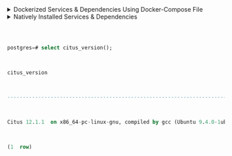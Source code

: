 
<details><summary>Dockerized Services & Dependencies Using Docker-Compose File</summary>

  

## Dockerized Services & Dependencies

  

Expectation: Upon following the prescribed steps, you will achieve a fully operational Project application setup, complete with both the portal and backend services.

  

## Prerequisites

  

To set up the Project application, ensure you have Docker and Docker Compose installed on your system. For Ubuntu users, detailed installation instructions for both can be found in the documentation here: [How To Install and Use Docker Compose on Ubuntu](https://www.digitalocean.com/community/tutorials/how-to-install-and-use-docker-compose-on-ubuntu-20-04). For Windows and MacOS users, you can refer to the Docker documentation for installation instructions: [Docker Compose Installation Guide](https://docs.docker.com/compose/install/). Once these prerequisites are in place, you're all set to get started with setting up the Project application.

  

Service also uses gotenberg for creation of project certificate. You can read more about it here : [Gotenberg](https://gotenberg.dev/docs/getting-started/introduction).

  

## Installation

  

1.  **Create project Directory:** Create a directory named **project**.

  

> Example Command: `mkdir survey && cd survey/`

  

2.  **Download Docker Compose File:** Retrieve the **[docker-compose.yml](https://github.com/ELEVATE-Project/samiksha-service/raw/main/documentation/1.0.0/dockerized/docker-compose-project.yml)** file from the Project service repository and save it to the project directory.

  

```

curl -OJL https://github.com/ELEVATE-Project/samiksha-service/raw/main/documentation/1.0.0/dockerized/docker-compose-project.yml

```

  

> Note: All commands are run from the project directory.

  

Directory structure:

  

```

./survey

└── docker-compose.yml

```

  

3.  **Download Environment Files**: Using the OS specific commands given below, download environment files for all the services.

  

-  **Ubuntu/Linux/Mac**

```

curl -L \

-O https://github.com/ELEVATE-Project/samiksha-service/raw/main/documentation/1.0.0/dockerized/envs/interface_env \

-O https://github.com/ELEVATE-Project/samiksha-service/raw/main/documentation/1.0.0/dockerized/envs/entity_management_env \

-O https://github.com/ELEVATE-Project/samiksha-service/raw/main/documentation/1.0.0/dockerized/envs/samiksha_env \

-O https://github.com/ELEVATE-Project/samiksha-service/raw/main/documentation/1.0.0/dockerized/envs/notification_env \

-O https://github.com/ELEVATE-Project/samiksha-service/raw/main/documentation/1.0.0/dockerized/envs/scheduler_env \

-O https://github.com/ELEVATE-Project/samiksha-service/raw/main/documentation/1.0.0/dockerized/envs/user_env \

-O https://github.com/ELEVATE-Project/samiksha-service/raw/main/documentation/1.0.0/dockerized/envs/env.js

```

-  **Windows**

  

```

curl -L ^

-O https://github.com/ELEVATE-Project/samiksha-service/raw/main/documentation/1.0.0/dockerized/envs/interface_env \

-O https://github.com/ELEVATE-Project/samiksha-service/raw/main/documentation/1.0.0/dockerized/envs/entity_management_env \

-O https://github.com/ELEVATE-Project/samiksha-service/raw/main/documentation/1.0.0/dockerized/envs/samiksha_env \

-O https://github.com/ELEVATE-Project/samiksha-service/raw/main/documentation/1.0.0/dockerized/envs/notification_env \

-O https://github.com/ELEVATE-Project/samiksha-service/raw/main/documentation/1.0.0/dockerized/envs/scheduler_env \

-O https://github.com/ELEVATE-Project/samiksha-service/raw/main/documentation/1.0.0/dockerized/envs/user_env \

-O https://github.com/ELEVATE-Project/samiksha-service/raw/main/documentation/1.0.0/dockerized/envs/env.js

```

  

>  **Note:** Modify the environment files as necessary for your deployment using any text editor, ensuring that the values are appropriate for your environment. The default values provided in the current files are functional and serve as a good starting point. Refer to the sample env files provided at the [Samiksha](https://github.com/ELEVATE-Project/samiksha-service/blob/main/.env.sample), [User](https://github.com/ELEVATE-Project/user/blob/master/src/.env.sample), [Notification](https://github.com/ELEVATE-Project/notification/blob/master/src/.env.sample), [Scheduler](https://github.com/ELEVATE-Project/scheduler/blob/master/src/.env.sample), [Interface](https://github.com/ELEVATE-Project/interface-service/blob/main/src/.env.sample) and [Entity-management](https://github.com/ELEVATE-Project/entity-management/blob/main/src/.env.sample) repositories for reference.

  

>  **Caution:** While the default values in the downloaded environment files enable the Project Application to operate, certain features may not function correctly or could be impaired unless the adopter-specific environment variables are properly configured.

  

4.  **Download `replace_volume_path` Script File**

  

-  **Ubuntu/Linux/Mac**

  

```

curl -OJL https://raw.githubusercontent.com/ELEVATE-Project/samiksha-service/refs/heads/main/documentation/1.0.0/dockerized/scripts/mac-linux/replace_volume_path.sh

```

  

<!--

- **Windows**

  

```

curl -OJL https://raw.githubusercontent.com/ELEVATE-Project/samiksha-service/refs/heads/main/documentation/1.0.0/dockerized/scripts/windows/replace_volume_path.bat

```

-->

  

5.  **Run `replace_volume_path` Script File**

  

-  **Ubuntu/Linux/Mac**

1. Make the `replace_volume_path.sh` file an executable.

```

chmod +x replace_volume_path.sh

```

2. Run the script file using the following command.

```

./replace_volume_path.sh

```

  
  
  

6. ** Download `docker-compose-up` & `docker-compose-down` Script Files **

  

-  **Ubuntu/Linux/Mac**

  

1. Download the files.

  

```

curl -OJL https://github.com/ELEVATE-Project/samiksha-service/raw/main/documentation/1.0.0/dockerized/scripts/mac-linux/docker-compose-up.sh

```

  

```

curl -OJL https://github.com/ELEVATE-Project/samiksha-service/raw/main/documentation/1.0.0/dockerized/scripts/mac-linux/docker-compose-down.sh

```

  

2. Make the files executable by running the following commands.

  

```

chmod +x docker-compose-up.sh

```

  

```

chmod +x docker-compose-down.sh

```

  

<!-- - **Windows**

  

```

curl -OJL https://github.com/ELEVATE-Project/samiksha-service/raw/features_dockerSetup/documentation/1.0.0/dockerized/scripts/windows/docker-compose-up.bat

```

  

```

curl -OJL https://github.com/ELEVATE-Project/samiksha-service/raw/main/documentation/1.0.0/dockerized/scripts/windows/docker-compose-down.bat

```

-->

  
  
  

7.  **Run All Services & Dependencies:**All services and dependencies can be started using the `docker-compose-up` script file.

  

-  **Ubuntu/Linux/Mac**

```

./docker-compose-up.sh

```

  

<!-- - **Windows**

```

docker-compose-up.bat

```

> Double-click the file or run the above command from the terminal.

> **Note**: During the first Docker Compose run, the database, migration seeder files, and the script to set the default organization will be executed automatically.

-->

  

8.  **Access The Survey Application**:Once the services are up and the front-end app bundle is built successfully, navigate to **[localhost:7007](http://localhost:7007/)** to access the Survey app.

9.  **Gracefully Stop All Services & Dependencies:**All containers which are part of the docker-compose can be gracefully stopped by pressing `Ctrl + c` in the same terminal where the services are running.

10.  **Remove All Service & Dependency Containers**:

All docker containers can be stopped and removed by using the `docker-compose-down` file.

  

-  **Ubuntu/Linux/Mac**

```

./docker-compose-down.sh

```

  

<!-- - **Windows**

```

docker-compose-down.bat

```

-->

  

>  **Caution**: As per the default configuration in the `docker-compose-mentoring.yml` file, using the `down` command will lead to data loss since the database container does not persist data. To persist data across `down` commands and subsequent container removals, refer to the "Persistence of Database Data in Docker Containers" section of this documentation.

  

## Enable Citus Extension

  

User management service comes with this bundle relies on PostgreSQL as its core database system. To boost performance and scalability, users can opt to enable the Citus extension. This transforms PostgreSQL into a distributed database, spreading data across multiple nodes to handle large datasets more efficiently as demand grows.

  

For more information, refer **[Citus Data](https://www.citusdata.com/)**.

  

To enable the Citus extension for mentoring and user services, follow these steps.

  

1. Create a sub-directory named `user` and download `distributionColumns.sql` into it.

```

mkdir user && curl -o ./user/distributionColumns.sql -JL https://github.com/ELEVATE-Project/samiksha-service/raw/main/documentation/1.0.0/distribution-columns/user/distributionColumns.sql

```

2. Set up the citus_setup file by following the steps given below.

  

-  **Ubuntu/Linux/Mac**

  

1. Download the `citus_setup.sh` file.

  

```

curl -OJL https://github.com/ELEVATE-Project/samiksha-service/raw/main/documentation/1.0.0/dockerized/scripts/mac-linux/citus_setup.sh

```

  

2. Make the setup file executable by running the following command.

  

```

chmod +x citus_setup.sh

```

  

3. Enable Citus and set distribution columns for `user` database by running the `citus_setup.sh`with the following arguments.

```

./citus_setup.sh user postgres://postgres:postgres@citus_master:5432/user

```

  

<!-- - **Windows**

1. Download the `citus_setup.bat` file.

```

curl -OJL https://github.com/ELEVATE-Project/samiksha-service/raw/main/documentation/1.0.0/dockerized/scripts/windows/citus_setup.bat

```

2. Enable Citus and set distribution columns for `user` database by running the `citus_setup.bat`with the following arguments.

```

citus_setup.bat user postgres://postgres:postgres@citus_master:5432/user

```

> **Note:** Since the `citus_setup.bat` file requires arguments, it must be run from a terminal.

-->

  

## Persistence Of Database Data In Docker Container

  

To ensure the persistence of database data when running `docker compose down`, it is necessary to modify the `docker-compose-project.yml` file according to the steps given below:

  

1.  **Modification Of The `docker-compose-project.yml` File:**

  

Begin by opening the `docker-compose-project.yml` file. Locate the section pertaining to the Citus and mongo container and proceed to uncomment the volume specification. This action is demonstrated in the snippet provided below:

  

```yaml

mongo:

image: 'mongo:4.4.14'

restart: 'always'

ports:

- '27017:27017'

networks:

- project_net

volumes:

- mongo-data:/data/db

logging:

driver: none

  

citus:

image: citusdata/citus:11.2.0

container_name: 'citus_master'

ports:

- 5432:5432

volumes:

- citus-data:/var/lib/postgresql/data

```

  

2.  **Uncommenting Volume Names Under The Volumes Section:**

  

Next, navigate to the volumes section of the file and proceed to uncomment the volume names as illustrated in the subsequent snippet:

  

```yaml

networks:

elevate_net:

external: false

  

volumes:

citus-data:

mongo-data:

```

  

By implementing these adjustments, the configuration ensures that when the `docker-compose down` command is executed, the database data is securely stored within the specified volumes. Consequently, this data will be retained and remain accessible, even after the containers are terminated and subsequently reinstated using the `docker-compose up` command.

  

## Sample User Accounts Generation

  

During the initial setup of Project services with the default configuration, you may encounter issues creating new accounts through the regular SignUp flow on the MentorEd portal. This typically occurs because the default SignUp process includes OTP verification to prevent abuse. Until the notification service is configured correctly to send actual emails, you will not be able to create new accounts.

  

In such cases, you can generate sample user accounts using the steps below. This allows you to explore the Project services and portal immediately after setup.

  

>  **Warning:** Use this generator only immediately after the initial system setup and before any normal user accounts are created through the portal. It should not be used under any circumstances thereafter.

  

1.  **Download The `sampleData.sql` Files:**

  

-  **Ubuntu/Linux/Mac**

  

```

mkdir -p sample-data/user && \

curl -L https://raw.githubusercontent.com/ELEVATE-Project/samiksha-service/main/documentation/1.0.0/sample-data/mac-linux/user/sampleData.sql -o sample-data/user/sampleData.sql

```

  

<!-- - **Windows**

  

```

mkdir sample-data\user 2>nul & ^

curl -L "https://raw.githubusercontent.com/ELEVATE-Project/samiksha-service/main/documentation/1.0.0/sample-data/windows/user/sampleData.sql" -o sample-data\user\sampleData.sql

--> ```

  

2.  **Download The `insert_sample_data` Script File:**

  

-  **Ubuntu/Linux/Mac**

  

```

curl -L -o insert_sample_data.sh https://raw.githubusercontent.com/ELEVATE-Project/samiksha-service/main/documentation/1.0.0/dockerized/scripts/mac-linux/insert_sample_data.sh && chmod +x insert_sample_data.sh

```

  

<!-- - **Windows**

  

```

curl -L -o insert_sample_data.bat https://raw.githubusercontent.com/ELEVATE-Project/samiksha-service/main/documentation/2.6.1/dockerized/scripts/windows/insert_sample_data.bat

```

-->

  

3.  **Run The `insert_sample_data` Script File:**

  

-  **Ubuntu/Linux/Mac**

  

```

./insert_sample_data.sh user postgres://postgres:postgres@citus_master:5432/user

```

  

<!-- - **Windows**

  

```

insert_sample_data.bat user postgres://postgres:postgres@citus_master:5432/user

```

-->

  

After successfully running the script mentioned above, the following user accounts will be created and available for login:

  

| Email ID | Password | Role |

| ------------------------ | ---------- | ----------------------- |

| aaravpatel@example.com | Password1@ | State Education Officer |

| arunimareddy@example.com | Password1@ | State Education Officer |

| aaravpatel@example.com | Password1@ | State Education Officer |

  

## Sample Data Creation For Projects

>  **Warning:** upload related apis will not work because cloud integration is not enabled in this set-up.

  

</details>

  

<details>

<summary>Natively Installed Services & Dependencies </summary>

  

  

## PM2 Managed Services & Natively Installed Dependencies

  

  

Expectation: Upon following the prescribed steps, you will achieve a fully operational Survey application setup. Both the portal and backend services are managed using PM2, with all dependencies installed natively on the host system.

  

  

## Prerequisites

  

  

Before setting up the following Survey application, dependencies given below should be installed and verified to be running. Refer to the steps given below to install them and verify.

  

  

-  **Ubuntu/Linux**

  

  

1. Download dependency management scripts:

  

```

  

curl -OJL https://raw.githubusercontent.com/ELEVATE-Project/samiksha-service/refs/heads/feature/sample_data_scripts/documentation/1.0.0/scripts/linux/check-dependencies.sh && \

  

curl -OJL https://raw.githubusercontent.com/ELEVATE-Project/samiksha-service/refs/heads/feature/sample_data_scripts/documentation/1.0.0/scripts/linux/install-dependencies.sh && \

  

curl -OJL https://raw.githubusercontent.com/ELEVATE-Project/samiksha-service/refs/heads/feature/sample_data_scripts/documentation/1.0.0/scripts/linux/uninstall-dependencies.sh && \

  

chmod +x check-dependencies.sh && \

  

chmod +x install-dependencies.sh && \

  

chmod +x uninstall-dependencies.sh

  

```

  

2. Verify installed dependencies by running `check-dependencies.sh`:

  

  

```

  

./check-dependencies.sh

  

```

  

  

> Note: Keep note of any missing dependencies.

  

  

3. Install dependencies by running `install-dependencies.sh`:

  

```

  

./install-dependencies.sh

  

```

  

> Note: Install all missing dependencies and use check-dependencies script to ensure everything is installed and running.

  

4. Uninstall dependencies by running `uninstall-dependencies.sh`:

  

  

```

  

./uninstall-dependencies.sh

  

```

  

  

> Warning: Due to the destructive nature of the script (without further warnings), it should only be used during the initial setup of the dependencies. For example, Uninstalling PostgreSQL/Citus using script will lead to data loss. USE EXTREME CAUTION.

  

  

> Warning: This script should only be used to uninstall dependencies that were installed via installation script in step 3. If same dependencies were installed using other methods, refrain from using this script. This script is provided in-order to reverse installation in-case issues arise from a bad install.

  

  

-  **MacOS**

  

  

1. Install Node.js 20:

  

  

```

  

brew install node@20

  

```

  

  

```

  

brew link --overwrite node@20

  

```

  

  

2. Install Kafka:

  

  

```

  

brew install kafka

  

```

  

  

3. Install PostgreSQL 16:

  

  

```

  

brew install postgresql@16

  

```

  

  

4. Install PM2:

  

  

```

  

sudo npm install pm2@latest -g

  

```

  

  

5. Install Redis:

  

  

```

  

brew install redis

  

```

  

6. Install Mongo:

  

  

```

  

brew install mongodb-community@7.0

  

```

  

  

7. Download `check-dependencies.sh` file:

  

  

```

  

curl -OJL https://raw.githubusercontent.com/ELEVATE-Project/samiksha-service/refs/heads/feature/sample_data_scripts/documentation/1.0.0/scripts/macos/check-dependencies.sh && \

  

chmod +x check-dependencies.sh

  

```

  

  

8. Verify installed dependencies by running `check-dependencies.sh`:

  

  

```

  

./check-dependencies.sh

  

```

  

## Installation

  

  

1.  **Create Mentoring Directory:** Create a directory named **mentorEd**.

  

  

> Example Command: `mkdir samiksha-service && cd samiksha-service/`

  

  

2.  **Git Clone Services And Portal Repositories**

  

  

-  **Ubuntu/Linux/MacOS**

  

  

```

  

git clone -b main https://github.com/ELEVATE-Project/samiksha-service.git && \

git clone -b main https://github.com/ELEVATE-Project/entity-management.git && \

git clone -b release-2.6.1 https://github.com/ELEVATE-Project/user.git && \

git clone -b release-2.6.1 https://github.com/ELEVATE-Project/notification.git && \

git clone -b release-2.6.1 https://github.com/ELEVATE-Project/interface-service.git && \

git clone -b release-2.6.1 https://github.com/ELEVATE-Project/scheduler.git && \

git clone -b main https://github.com/ELEVATE-Project/observation-survey-projects-pwa.git

  

```

  

  

-  **Windows**

  

  

```

  

git clone -b main https://github.com/ELEVATE-Project/samiksha-service.git && \

git clone -b main https://github.com/ELEVATE-Project/entity-management.git && \

git clone -b release-2.6.1 https://github.com/ELEVATE-Project/user.git && \

git clone -b release-2.6.1 https://github.com/ELEVATE-Project/notification.git && \

git clone -b release-2.6.1 https://github.com/ELEVATE-Project/interface-service.git && \

git clone -b release-2.6.1 https://github.com/ELEVATE-Project/scheduler.git && \

git clone -b main https://github.com/ELEVATE-Project/observation-survey-projects-pwa.git

  

```

  

  

3.  **Install NPM Packages**

  

  

-  **Ubuntu/Linux/MacOS**

  

  

```

  

cd samiksha-service && npm install && cd ../ && \

  

cd user/src && npm install && cd ../.. && \

  

cd notification/src && npm install && cd ../.. && \

  

cd interface-service/src && npm install && cd ../.. && \

  

cd scheduler/src && npm install && cd ../.. && \

  

cd observation-survey-projects-pwa && npm install --force && cd ..

  

```

  

  

-  **Windows**

  

  

```

  

cd samiksha-service & npm install & cd ..\.. & ^

  

cd user\src & npm install & cd ..\.. & ^

  

cd notification\src & npm install & cd ..\.. & ^

  

cd interface-service\src & npm install & cd ..\.. & ^

  

cd scheduler\src & npm install & cd ..\.. & ^

  

cd observation-survey-projects-pwa & npm install --force & cd ..

  

```

  

  

4.  **Download Environment Files**

  

  

-  **Ubuntu/Linux**

  

  

```

  

curl -L -o samiksha-service/.env https://raw.githubusercontent.com/ELEVATE-Project/samiksha-service/refs/heads/feature/sample_data_scripts/documentation/1.0.0/native/envs/samiksha_service_env && \

  

curl -L -o user/src/.env https://raw.githubusercontent.com/ELEVATE-Project/samiksha-service/refs/heads/feature/sample_data_scripts/documentation/1.0.0/native/envs/user_env && \

  

curl -L -o notification/src/.env https://raw.githubusercontent.com/ELEVATE-Project/samiksha-service/refs/heads/feature/sample_data_scripts/documentation/1.0.0/native/envs/notification_env && \

  

curl -L -o interface-service/src/.env https://raw.githubusercontent.com/ELEVATE-Project/samiksha-service/refs/heads/feature/sample_data_scripts/documentation/1.0.0/native/envs/interface_env && \

  

curl -L -o scheduler/src/.env https://raw.githubusercontent.com/ELEVATE-Project/samiksha-service/refs/heads/feature/sample_data_scripts/documentation/1.0.0/native/envs/scheduler_env && \

  

curl -L -o observation-survey-projects-pwa/src/environments/environment.ts https://raw.githubusercontent.com/ELEVATE-Project/observation-survey-projects-pwa/refs/heads/main/src/environments/environment.ts

```

-  **MacOS**

  

  

```

  

curl -L -o samiksha-service/.env https://github.com/ELEVATE-Project/mentoring/raw/master/documentation/2.6.1/native/envs/non-citus/mentoring_env && \

  

curl -L -o user/src/.env https://github.com/ELEVATE-Project/mentoring/raw/master/documentation/2.6.1/native/envs/non-citus/user_env && \

  

curl -L -o notification/src/.env https://github.com/ELEVATE-Project/mentoring/raw/master/documentation/2.6.1/native/envs/non-citus/notification_env && \

  

curl -L -o interface-service/src/.env https://github.com/ELEVATE-Project/mentoring/raw/master/documentation/2.6.1/native/envs/interface_env && \

  

curl -L -o scheduler/src/.env https://github.com/ELEVATE-Project/mentoring/raw/master/documentation/2.6.1/native/envs/scheduler_env && \

  

curl -L -o observation-survey-projects-pwa/src/environments/environment.ts https://raw.githubusercontent.com/ELEVATE-Project/observation-survey-projects-pwa/refs/heads/main/src/environments/environment.ts

  

```

>  **Note:** Modify the environment files as necessary for your deployment using any text editor, ensuring that the values are appropriate for your environment. The default values provided in the current files are functional and serve as a good starting point. Refer to the sample env files provided at the [Survey](https://github.com/ELEVATE-Project/samiksha/blob/master/src/.env.sample), [User](https://github.com/ELEVATE-Project/user/blob/master/src/.env.sample), [Notification](https://github.com/ELEVATE-Project/notification/blob/master/src/.env.sample), [Scheduler](https://github.com/ELEVATE-Project/scheduler/blob/master/src/.env.sample), and [Interface](https://github.com/ELEVATE-Project/interface-service/blob/main/src/.env.sample) repositories for reference.

  

  

>  **Caution:** While the default values in the downloaded environment files enable the Survey Application to operate, certain features may not function correctly or could be impaired unless the adopter-specific environment variables are properly configured.

  

>

  

> For detailed instructions on adjusting these values, please consult the **[Survey Environment Variable Modification Guide](https://github.com/ELEVATE-Project/mentoring/blob/master/documentation/1.0.0/Survey-Env-Modification-README.md)**.

  

  

>  **Important:** As mentioned in the above linked document, the **User SignUp** functionality may be compromised if key environment variables are not set correctly during deployment. If you opt to skip this setup, consider using the sample user account generator detailed in the `Sample User Accounts Generation` section of this document.

  

  

5.  **Create Databases**

  

  

-  **Ubuntu/Linux**

  

1. Download `create-databases.sh` Script File:

  

```

  

curl -OJL https://raw.githubusercontent.com/ELEVATE-Project/samiksha-service/refs/heads/feature/sample_data_scripts/documentation/1.0.0/native/scripts/linux/create-databases.sh

  

```

  

2. Make the executable by running the following command:

  

```

  

chmod +x create-databases.sh

  

```

  

3. Run the script file:

  

```

  

./create-databases.sh

  

```

  

-  **MacOS**

  

  

1. Download `create-databases.sh` Script File:

  

```

  

curl -OJL https://raw.githubusercontent.com/ELEVATE-Project/samiksha-service/refs/heads/feature/sample_data_scripts/documentation/1.0.0/native/scripts/macos/create-databases.sh

  

```

  

2. Make the executable by running the following command:

  

```

  

chmod +x create-databases.sh

  

```

  

3. Run the script file:

  

```

  

./create-databases.sh

  

```

6.  **Run Migrations To Create Tables**

  

  

-  **Ubuntu/Linux/MacOS**

  

  

1. Install Sequelize-cli globally:

  

```

  

sudo npm i sequelize-cli -g

  

```

  

2. Run Migrations:

  

```

  

cd user/src && npx sequelize-cli db:migrate && cd ../.. && \

cd notification/src && npx sequelize-cli db:migrate && cd ../..

  

```

  
  

7.  **Enabling Citus And Setting Distribution Columns (Optional)**

  

To boost performance and scalability, users can opt to enable the Citus extension. This transforms PostgreSQL into a distributed database, spreading data across multiple nodes to handle large datasets more efficiently as demand grows.

  

> NOTE: Currently only available for Linux based operation systems.

  

1. Download user `distributionColumns.sql` file.

  

```

curl -o ./user/distributionColumns.sql -JL https://raw.githubusercontent.com/ELEVATE-Project/samiksha-service/refs/heads/feature/sample_data_scripts/documentation/1.0.0/user/distributionColumns.sql

```

  

2. Set up the `citus_setup` file by following the steps given below.

  

-  **Ubuntu/Linux**

  

1. Download the `citus_setup.sh` file:

  

```

curl -OJL https://raw.githubusercontent.com/ELEVATE-Project/samiksha-service/refs/heads/feature/sample_data_scripts/documentation/1.0.0/native/scripts/linux/citus_setup.sh

  

```

  

2. Make the setup file executable by running the following command:

  

```

chmod +x citus_setup.sh

```

  

3. Enable Citus and set distribution columns for `user` database by running the `citus_setup.sh`with the following arguments.

```

./citus_setup.sh user postgres://postgres:postgres@localhost:9700/users

```

  

8.  **Insert Initial Data**

  

Use Survey in-build seeders to insert the initial data.

  

  

-  **Ubuntu/Linux/MacOS**

  

  

```

  

cd mentoring/src && npm run db:seed:all && cd ../.. && \

  

cd user/src && npm run db:seed:all && cd ../..

  

```

  

  

-  **Windows**

  

```

  

cd mentoring/src & npm run db:seed:all & cd ../.. & ^

  

cd user/src & npm run db:seed:all & cd ../..

  

```

  

  

9.  **Start The Services**

  

  

Following the steps given below, 2 instances of each MentorEd backend service will be deployed and be managed by PM2 process manager.

  

  

-  **Ubuntu/Linux**

  

  

```

  

cd samiksha-service && pm2 start app.js -i 2 --name survey-service && cd ../ && \

  

cd user/src && pm2 start app.js -i 2 --name survey-user && cd ../.. && \

  

cd notification/src && pm2 start app.js -i 2 --name survey-notification && cd ../.. && \

  

cd interface-service/src && pm2 start app.js -i 2 --name survey-interface && cd ../.. && \

  

cd scheduler/src && pm2 start app.js -i 2 --name survey-scheduler && cd ../..

  

```

  

  

-  **MacOS**

  

  

```

  

cd samiksha-service && npx pm2 start app.js -i 2 --name survey-service && cd ../ && \

  

cd user/src && npx pm2 start app.js -i 2 --name survey-user && cd ../.. && \

  

cd notification/src && npx pm2 start app.js -i 2 --name survey-notification && cd ../.. && \

  

cd interface-service/src && npx pm2 start app.js -i 2 --name survey-interface && cd ../.. && \

  

cd scheduler/src && npx pm2 start app.js -i 2 --name survey-scheduler && cd ../..

  

```

  

  

-  **Windows**

  

```

  

cd samiksha-service && pm2 start app.js -i 2 --name survey-service && cd ../ && ^

  

cd user/src && pm2 start app.js -i 2 --name survey-user && cd ../.. && ^

  

cd notification/src && pm2 start app.js -i 2 --name survey-notification && cd ../.. && ^

  

cd interface-service/src && pm2 start app.js -i 2 --name survey-interface && cd ../.. && ^

  

cd scheduler/src && pm2 start app.js -i 2 --name survey-scheduler && cd ../..

  

```

  

  

10.  **Run Service Scripts**

  

  

-  **Ubuntu/Linux/MacOS**

  

  

```

  

cd user/src/scripts && node insertDefaultOrg.js && node viewsScript.js && \

  

node -r module-alias/register uploadSampleCSV.js && cd ../../.. && \

/*

cd mentoring/src/scripts && node psqlFunction.js && node viewsScript.js && cd ../../..

  

*/

  

```

  

  

-  **Windows**

  

```

  

cd user/src/scripts & node insertDefaultOrg.js & node viewsScript.js & ^

  

node -r module-alias/register uploadSampleCSV.js & cd ../../.. && ^

  

cd mentoring/src/scripts & node psqlFunction.js & node viewsScript.js & cd ../../..

  

```

  

  

11.  **Start The Portal**

  

  

MentorEd portal utilizes Ionic and Angular CLI for building the browser bundle, follow the steps given below to install them and start the portal.

  

  

-  **Ubuntu/Linux**

  

  

1. Install Ionic CLI globally:

  

  

```

  

sudo npm install -g @ionic/cli

  

```

  

  

2. Install Angular CLI globally:

  

  

```

  

sudo npm install -g @angular/cli

  

```

  

  

3. Navigate to `observation-survey-projects-pwa` directory:

  

  

```

  

cd observation-survey-projects-pwa

  

```

  

  

4. Build the portal

  

  

```

  

ionic build

  

```

  

  

5. Start the portal:

  

```

  

ionic serve

  

```

  

  

-  **MacOS**

  

  

1. Install Ionic CLI globally:

  

  

```

  

sudo npm install -g @ionic/cli

  

```

  

  

2. Install Angular CLI globally:

  

  

```

  

sudo npm install -g @angular/cli

  

```

  

  

3. Navigate to `observation-survey-projects-pwa` directory:

  

  

```

  

cd observation-survey-projects-pwa

  

```

  

  

4. Build the portal:

  

  

```

  

npx ionic build

  

```

  

  

5. Start the portal:

  

```

  

npx ionix serve

  

```

  

  

-  **Windows**

  

  

1. Install Ionic CLI globally:

  

  

```

  

npm install -g @ionic/cli

  

```

  

  

2. Install Angular CLI globally:

  

  

```

  

npm install -g @angular/cli

  

```

  

  

3. Navigate to `observation-survey-projects-pwa` directory:

  

  

```

  

cd observation-survey-projects-pwa

  

```

  

  

4. Build the portal

  

  

```

  

ionic build

  

```

  

  

5. Start the portal:

  

```

  

ionic serve

  

```

  

  

Navigate to http://localhost:8100 to access the MentorEd Portal.

  

  

## Sample User Accounts Generation

  

  

During the initial setup of MentorEd services with the default configuration, you may encounter issues creating new accounts through the regular SignUp flow on the MentorEd portal. This typically occurs because the default SignUp process includes OTP verification to prevent abuse. Until the notification service is configured correctly to send actual emails, you will not be able to create new accounts.

  

  

In such cases, you can generate sample user accounts using the steps below. This allows you to explore the MentorEd services and portal immediately after setup.

  

  

>  **Warning:** Use this generator only immediately after the initial system setup and before any normal user accounts are created through the portal. It should not be used under any circumstances thereafter.

  

-  **Ubuntu/Linux**

  

```

curl -o insert_sample_data.sh https://raw.githubusercontent.com/ELEVATE-Project/samiksha-service/refs/heads/feature/sample_data_scripts/documentation/1.0.0/native/scripts/linux/insert_sample_data.sh && \

chmod +x insert_sample_data.sh && \

./insert_sample_data.sh

```

  

After successfully running the script mentioned above, the following user accounts will be created and available for login:

  

  

| Email ID | Password | Role |

  

| ------------------------ | ---------- | ------------------ |

  

| aaravpatel@example.com | Password1@ | Mentee |

  

| arunimareddy@example.com | Password1@ | Mentor |

  

| devikasingh@example.com | Password1@ | Organization Admin |

  

  

</details>

  

  

```sql

  

postgres=# select citus_version();

  

citus_version

  

----------------------------------------------------------------------------------------------------

  

Citus 12.1.1  on x86_64-pc-linux-gnu, compiled by gcc (Ubuntu 9.4.0-1ubuntu1~20.04.2) 9.4.0, 64-bit

  

(1  row)

  

```